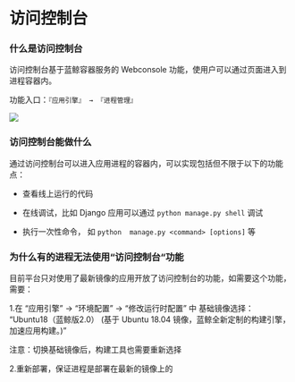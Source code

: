 # 访问控制台

### 什么是访问控制台

访问控制台基于蓝鲸容器服务的 Webconsole 功能，使用户可以通过页面进入到进程容器内。


功能入口：`『应用引擎』 → 『进程管理』`

![](../../images/docs/paas/webconsole.png)



### 访问控制台能做什么

通过访问控制台可以进入应用进程的容器内，可以实现包括但不限于以下的功能点：

- 查看线上运行的代码

- 在线调试，比如 Django 应用可以通过 `python manage.py shell` 调试

- 执行一次性命令， 如 `python  manage.py <command> [options]` 等


### 为什么有的进程无法使用“访问控制台“功能

目前平台只对使用了最新镜像的应用开放了访问控制台的功能，如需要这个功能，需要：

1.在 “应用引擎” → “环境配置” → “修改运行时配置” 中 基础镜像选择： “Ubuntu18（蓝鲸版2.0） (基于 Ubuntu 18.04 镜像，蓝鲸全新定制的构建引擎，加速应用构建。)”

注意：切换基础镜像后，构建工具也需要重新选择

2.重新部署，保证进程是部署在最新的镜像上的